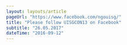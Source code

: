 ```yaml
---
layout: layouts/article
pageUrl: "https://www.facebook.com/ngouisg/"
title: "Please follow UISGCON13 on Facebook"
subtitle: "26.05.2017"
dateTime: "2016-09-12"
---
```

